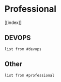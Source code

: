 # Professional 
[[index]]

## DEVOPS
```dataview
list from #devops 
```
## Other
```dataview
list from #professional
```
